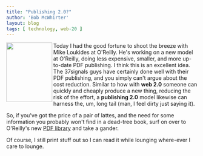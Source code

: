 ```yaml
---
title: "Publishing 2.0?"
author: 'Bob McWhirter'
layout: blog
tags: [ technology, web-20 ]
---
```

<a href="http://www.oreilly.com/store/pdfs.html">
  <img width="121" height="157" align="left" src="/blog/assets/0596528094_cat.gif"/>
</a>Today I had the good fortune to shoot the breeze with Mike Loukides at O'Reilly.  He's working on a new model at O'Reilly, doing less expensive, smaller, and more up-to-date PDF publishing.  I think this is an excellent idea.  The 37signals guys have certainly done well with their PDF publishing, and you simply can't argue about the cost reduction.  Similar to how with <strong>web 2.0</strong> someone can quickly and cheaply produce a new thing, reducing the risk of the effort, a <strong>publishing 2.0</strong> model likewise can harness the, um, long tail (man, I feel dirty just saying it).

So, if you've got the price of a pair of lattes, and the need for some information you probably won't find in a dead-tree book, surf on over to O'Reilly's new <a href="http://www.oreilly.com/store/pdfs.html">PDF library</a> and take a gander.

Of course, I still print stuff out so I can read it while lounging where-ever I care to lounge.
